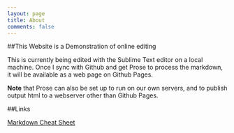 ```yaml
---
layout: page
title: About
comments: false
---
```



##This Website is a Demonstration of online editing

This is currently being edited with the Sublime Text editor on a local machine. Once I sync with Github and get Prose to process the markdown, it will be available as a web page on Github Pages.

**Note** that Prose can also be set up to run on our own servers, and to publish output html to a webserver other than Github Pages.

##Links

[Markdown Cheat Sheet](http://nestacms.com/docs/creating-content/markdown-cheat-sheet)



